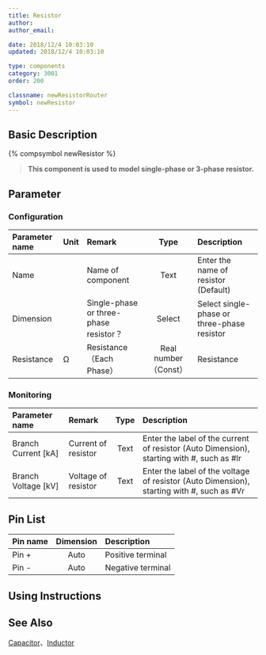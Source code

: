 ```yaml
---
title: Resistor
author: 
author_email:

date: 2018/12/4 10:03:10
updated: 2018/12/4 10:03:10

type: components
category: 3001
order: 200

classname: newResistorRouter
symbol: newResistor
---
```

## Basic Description
{% compsymbol newResistor %}

> **This component is used to model single-phase or 3-phase resistor.**

## Parameter
### Configuration
| Parameter name | Unit | Remark | Type | Description |
| :--- | :--- | :--- | :--: | :--- |
| Name |  | Name of component | Text | Enter the name of resistor (Default) |
| Dimension |  | Single-phase or three-phase resistor？ | Select | Select single-phase or three-phase resistor |
| Resistance | Ω | Resistance（Each Phase） | Real number（Const） | Resistance |

### Monitoring
| Parameter name | Remark | Type | Description |
| :--- | :--- | :--: | :--- |
| Branch Current \[kA\] | Current of resistor | Text | Enter the label of the current of resistor (Auto Dimension), starting with #, such as #Ir |
| Branch Voltage \[kV\] | Voltage of resistor | Text | Enter the label of the voltage of resistor (Auto Dimension), starting with #, such as #Vr |


## Pin List

| Pin name | Dimension | Description |
| :--- | :--:  | :--- |
| Pin + | Auto | Positive terminal |
| Pin - | Auto | Negative terminal |

## Using Instructions



## See Also

[Capacitor](compnewCapacitorRouter.html)、[Inductor](compnewInductorRouter.html)
